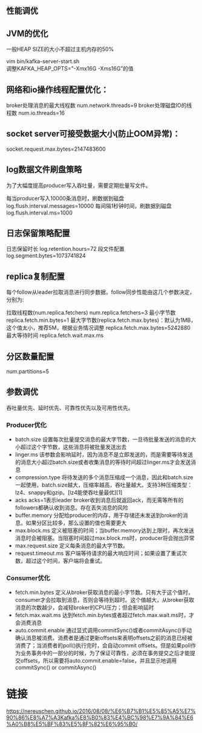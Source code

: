 ## 性能调优

## JVM的优化
一般HEAP SIZE的大小不超过主机内存的50%

vim bin/kafka-server-start.sh     
调整KAFKA_HEAP_OPTS="-Xmx16G -Xms16G”的值

## 网络和io操作线程配置优化：

broker处理消息的最大线程数
num.network.threads=9
broker处理磁盘IO的线程数
num.io.threads=16

## socket server可接受数据大小(防止OOM异常)：
socket.request.max.bytes=2147483600

## log数据文件刷盘策略
为了大幅度提高producer写入吞吐量，需要定期批量写文件。

每当producer写入10000条消息时，刷数据到磁盘
log.flush.interval.messages=10000
每间隔1秒钟时间，刷数据到磁盘
log.flush.interval.ms=1000

## 日志保留策略配置
日志保留时长
log.retention.hours=72
段文件配置
log.segment.bytes=1073741824

## replica复制配置
每个follow从leader拉取消息进行同步数据，follow同步性能由这几个参数决定，分别为:

拉取线程数(num.replica.fetchers)
num.replica.fetchers=3
最小字节数
replica.fetch.min.bytes=1
最大字节数(replica.fetch.max.bytes)：默认为1MB，这个值太小，推荐5M，根据业务情况调整
replica.fetch.max.bytes=5242880
最大等待时间
replica.fetch.wait.max.ms

## 分区数量配置
num.partitions=5

## 参数调优
吞吐量优先、延时优先、可靠性优先以及可用性优先。

### Producer优化
- batch.size 设置每次批量提交消息的最大字节数，一旦待批量发送的消息的大小超过这个字节数，这些消息将被批量发送出去
- linger.ms 该参数会影响延时，因为消息不是立即发送的，而是需要等待发送的消息大小超过batch.size或者收集消息的等待时间超过linger.ms才会发送消息
- compression.type 将待发送的多个消息压缩成一个消息，因此和batch.size一起使用，batch.size越大，压缩率越高，吞吐量越大。支持3种压缩类型：lz4、snappy和gzip。[lz4能使吞吐量最优][1]
- acks 	acks=1表示leader broker收到消息后就返回ack，而无需等所有的followers都确认收到消息。存在丢失消息的风险
- buffer.memory 分配给producer的内存，用于存储还未发送到broker的消息。如果分区比较多，那么设置的值也需要更大
- max.block.ms 定义被阻塞的时间；当buffer.memory达到上限时，再次发送消息时会被阻塞。当阻塞时间超过max.block.ms时，producer将会抛出异常
- max.request.size  定义每条消息的最大字节数。
- request.timeout.ms 客户端等待请求的最大响应时间；如果设置了重试次数，超过这个时间，客户端将会重试。

### Consumer优化
- fetch.min.bytes 定义从broker获取消息的最小字节数。只有大于这个值时，consumer才会拉取到消息，否则会等待到超时。这个值越大，从broker获取消息的次数越少，会减轻broker的CPU压力；但会影响延时
- fetch.max.wait.ms	 	达到fetch.min.bytes或者超过fetch.max.wait.ms时，才会消费消息
- auto.commit.enable  通过显式调用commitSync()或者commitAsync()手动确认消息被消费。消费者是通过更新offsets来表明offsets之前的消息已经被消费了；当消费者的poll()执行完时，会自动commit offsets。但是如果poll作为业务事务中的一部分的时候，为了保证可靠性，必须在事务提交之后才能提交offsets，所以需要将auto.commit.enable=false，并且显示地调用commitSync() or commitAsync()




# 链接
https://nereuschen.github.io/2016/08/08/%E6%B7%B1%E5%85%A5%E7%90%86%E8%A7%A3Kafka%E8%B0%83%E4%BC%98%E7%9A%84%E6%A0%B8%E5%BF%83%E5%8F%82%E6%95%B0/


